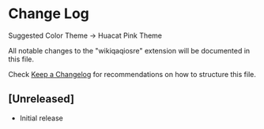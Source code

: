 # Change Log

Suggested Color Theme -> Huacat Pink Theme

All notable changes to the "wikiqaqiosre" extension will be documented in this file.

Check [Keep a Changelog](http://keepachangelog.com/) for recommendations on how to structure this file.

## [Unreleased]

- Initial release